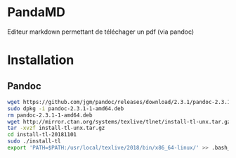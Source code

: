 # PandaMD
Editeur markdown permettant de téléchager un pdf (via pandoc)

# Installation
## Pandoc
```sh
wget https://github.com/jgm/pandoc/releases/download/2.3.1/pandoc-2.3.1-1-amd64.deb
sudo dpkg -i pandoc-2.3.1-1-amd64.deb
rm pandoc-2.3.1-1-amd64.deb
wget http://mirror.ctan.org/systems/texlive/tlnet/install-tl-unx.tar.gz
tar -xvzf install-tl-unx.tar.gz 
cd install-tl-20181101
sudo ./install-tl
export 'PATH=$PATH:/usr/local/texlive/2018/bin/x86_64-linux/' >> .bash_profile
```
